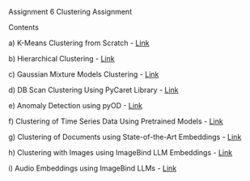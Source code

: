 Assignment 6
Clustering Assignment

Contents

a) K-Means Clustering from Scratch - [Link](https://colab.research.google.com/drive/1BIgzyRqLHwJW-HhEVpOHN1hScgePPZ2O?usp=sharing)

b) Hierarchical Clustering - [Link](https://colab.research.google.com/drive/1lgDcRfpZTwhJLRKrhi0ET8LXQQXWOnuI?usp=sharing)

c) Gaussian Mixture Models Clustering - [Link](https://colab.research.google.com/drive/1Q5HJjvgx9QM5llK_oauvn4HgRUxphWDi?usp=sharing)

d) DB Scan Clustering Using PyCaret Library - [Link](https://colab.research.google.com/drive/1JOkfoaT9YPYCFxbXkPwaFyw1Sjmz0DPH?usp=sharing)

e) Anomaly Detection using pyOD - [Link](https://colab.research.google.com/drive/1eAkrBswcyDXU8MUMNC0mxpLJkgSajRHB?usp=sharing)

f) Clustering of Time Series Data Using Pretrained Models - [Link](https://colab.research.google.com/drive/1xeUrBlVCl6LW_5Rd8rn9EzN6-35UKdXg?usp=sharing)

g) Clustering of Documents using State-of-the-Art Embeddings - [Link](https://colab.research.google.com/drive/1zg7eJUrWVAGy6S84Jl3RZsIEO1t8XZxi?usp=sharing)

h) Clustering with Images using ImageBind LLM Embeddings - [Link](https://colab.research.google.com/drive/1AlXP9gyxh1oBn0NVeJJ8FhdCrZHK4KFb?usp=sharing)

i) Audio Embeddings using ImageBind LLMs - [Link](https://colab.research.google.com/drive/1PY414qP754NOx8Wj6hxdU0DUmJu7pHHh?usp=sharing)
